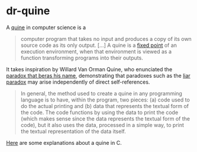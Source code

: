 # dr-quine

A [quine](https://en.wikipedia.org/wiki/Quine_(computing)) in computer science is a
> computer program that takes no input and produces a copy of its own source code as its only output. [...] A quine is a [fixed point](https://en.wikipedia.org/wiki/Fixed_point_(mathematics)) of an execution environment, when that environment is viewed as a function transforming programs into their outputs.

It takes inspiration by Willard Van Orman Quine, who enunciated the [paradox that beras his name](https://en.wikipedia.org/wiki/Quine%27s_paradox), demonstrating that paradoxes such as the [liar paradox](https://en.wikipedia.org/wiki/Liar_paradox) may arise independently of direct self-references.

> In general, the method used to create a quine in any programming language is to have, within the program, two pieces: (a) code used to do the actual printing and (b) data that represents the textual form of the code. The code functions by using the data to print the code (which makes sense since the data represents the textual form of the code), but it also uses the data, processed in a simple way, to print the textual representation of the data itself.

[Here](https://stackoverflow.com/questions/60212717/quine-program-example-in-c) are some explanations about a quine in C.